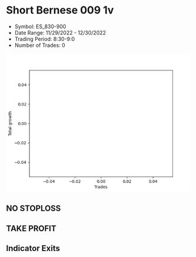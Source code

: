 # Short Bernese 009 1v 
- Symbol: ES_830-900
- Date Range: 11/29/2022 - 12/30/2022
- Trading Period: 8:30-9:0
- Number of Trades: 0

![Plot](ShortBernese0091vES_830-900.png)
## NO STOPLOSS














## TAKE PROFIT











## Indicator Exits

